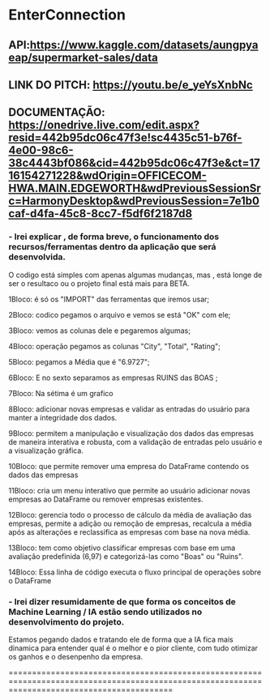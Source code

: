 ﻿# EnterConnection

## API:https://www.kaggle.com/datasets/aungpyaeap/supermarket-sales/data
## LINK DO PITCH: https://youtu.be/e_yeYsXnbNc
## DOCUMENTAÇÃO: https://onedrive.live.com/edit.aspx?resid=442b95dc06c47f3e!sc4435c51-b76f-4e00-98c6-38c4443bf086&cid=442b95dc06c47f3e&ct=1716154271228&wdOrigin=OFFICECOM-HWA.MAIN.EDGEWORTH&wdPreviousSessionSrc=HarmonyDesktop&wdPreviousSession=7e1b0caf-d4fa-45c8-8cc7-f5df6f2187d8




### - Irei explicar , de forma breve, o funcionamento dos recursos/ferramentas dentro da aplicação que será desenvolvida.

O codigo está simples com apenas algumas mudanças, mas , está longe de ser o resultaco ou o projeto final está mais para BETA.

1Bloco: é só os "IMPORT" das ferramentas que iremos usar;

2Bloco: codico  pegamos o arquivo e vemos se está "OK" com ele;

3Bloco: vemos as colunas dele e pegaremos algumas;

4Bloco: operação pegamos as colunas "City", "Total", "Rating";

5Bloco: pegamos a Média que é "6.9727";

6Bloco: E no sexto separamos as empresas RUINS das BOAS ;

7Bloco: Na sétima é um grafico 

8Bloco: adicionar novas empresas e validar as entradas do usuário para manter a integridade dos dados.

9Bloco: permitem a manipulação e visualização dos dados das empresas de maneira interativa e robusta, com a validação de entradas pelo usuário e a visualização gráfica.

10Bloco: que permite remover uma empresa do DataFrame contendo os dados das empresas

11Bloco: cria um menu interativo que permite ao usuário adicionar novas empresas ao DataFrame ou remover empresas existentes.

12Bloco: gerencia todo o processo de cálculo da média de avaliação das empresas, permite a adição ou remoção de empresas, recalcula a média após as alterações e reclassifica as empresas com base na nova média. 

13Bloco: tem como objetivo classificar empresas com base em uma avaliação predefinida (6,97) e categorizá-las como "Boas" ou "Ruins".

14Bloco: Essa linha de código executa o fluxo principal de operações sobre o DataFrame

### - Irei dizer resumidamente de que forma os conceitos de Machine Learning / IA estão sendo utilizados no desenvolvimento do projeto.

Estamos pegando dados e tratando ele de forma que a IA fica mais dinamica para entender qual é o melhor e o pior cliente, com tudo otimizar
os ganhos e o desenpenho da empresa.

===============================================================================================================================================


